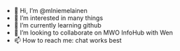 - 👋 Hi, I’m @mlniemelainen
- 👀 I’m interested in many things
- 🌱 I’m currently learning github
- 💞️ I’m looking to collaborate on MWO InfoHub with Wen
- 📫 How to reach me: chat works best

<!---
mlniemelainen/mlniemelainen is a ✨ special ✨ repository because its `README.md` (this file) appears on your GitHub profile.
You can click the Preview link to take a look at your changes.
--->
